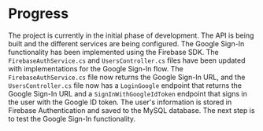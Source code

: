 # Progress

The project is currently in the initial phase of development. The API is being built and the different services are being configured. The Google Sign-In functionality has been implemented using the Firebase SDK. The `FirebaseAuthService.cs` and `UsersController.cs` files have been updated with implementations for the Google Sign-In flow. The `FirebaseAuthService.cs` file now returns the Google Sign-In URL, and the `UsersController.cs` file now has a `LoginGoogle` endpoint that returns the Google Sign-In URL and a `SignInWithGoogleIdToken` endpoint that signs in the user with the Google ID token. The user's information is stored in Firebase Authentication and saved to the MySQL database. The next step is to test the Google Sign-In functionality.
